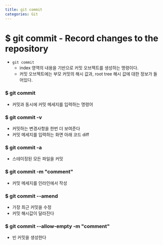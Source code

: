 ```yaml
---
title: git commit
categories: Git
---
```


# $ git commit - Record changes to the repository
- `git commit`
    - index 영역의 내용을 기반으로 커밋 오브젝트를 생성하는 명령이다.
    - 커밋 오브젝트에는 부모 커밋의 해시 값과, root tree 해시 값에 대한 정보가 들어있다.

### $ git commit
- 커밋과 동시에 커밋 메세지를 입력하는 명령어  

### $ git commit -v
- 커밋하는 변경사항을 한번 더 보여준다
- 커밋 메세지를 입력하는 화면 아래 코드 diff

### $ git commit -a
- 스테이징된 모든 파일을 커밋

### $ git commit -m "comment"
- 커밋 메세지를 인라인에서 작성

### $ git commit --amend
- 가장 최근 커밋을 수정
- 커밋 해시값이 달라진다

### $ git commit --allow-empty -m "comment"
- 빈 커밋을 생성한다